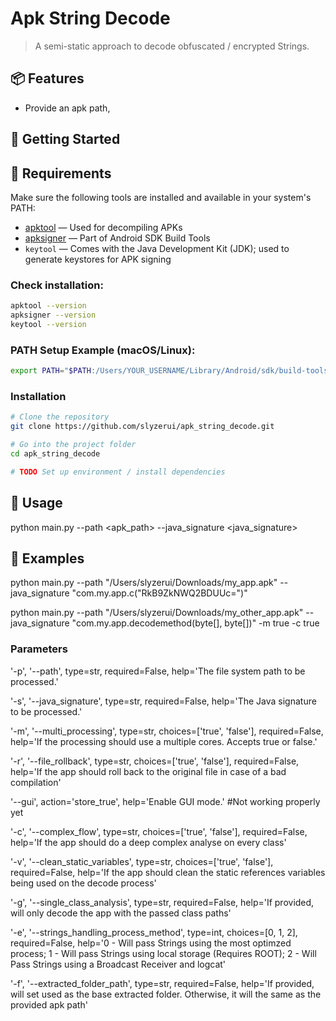 # Apk String Decode

> A semi-static approach to decode obfuscated / encrypted Strings.

## 📦 Features

- Provide an apk path, 
## 🚀 Getting Started

## 🔧 Requirements

Make sure the following tools are installed and available in your system's PATH:

- [apktool](https://apktool.org/) — Used for decompiling APKs
- [apksigner](https://developer.android.com/studio/command-line/apksigner) — Part of Android SDK Build Tools
- `keytool` — Comes with the Java Development Kit (JDK); used to generate keystores for APK signing

### Check installation:

```bash
apktool --version
apksigner --version
keytool --version
```

### PATH Setup Example (macOS/Linux):

```bash
export PATH="$PATH:/Users/YOUR_USERNAME/Library/Android/sdk/build-tools/34.0.0/"
```



### Installation

```bash
# Clone the repository
git clone https://github.com/slyzerui/apk_string_decode.git

# Go into the project folder
cd apk_string_decode

# TODO Set up environment / install dependencies
```

## 🧪 Usage
python main.py  --path <apk_path> --java_signature <java_signature>

## 📘 Examples
python main.py  --path "/Users/slyzerui/Downloads/my_app.apk" --java_signature "com.my.app.c("RkB9ZkNWQ2BDUUc=")"

python main.py  --path "/Users/slyzerui/Downloads/my_other_app.apk" --java_signature "com.my.app.decodemethod(byte[], byte[])" -m true -c true


### Parameters
'-p', '--path', type=str, required=False, help='The file system path to be processed.'

'-s', '--java_signature', type=str, required=False, help='The Java signature to be processed.'

'-m', '--multi_processing', type=str, choices=['true', 'false'], required=False, help='If the processing should use a multiple cores. Accepts true or false.'

'-r', '--file_rollback', type=str, choices=['true', 'false'], required=False, help='If the app should roll back to the original file in case of a bad compilation'

'--gui', action='store_true', help='Enable GUI mode.' #Not working properly yet

'-c', '--complex_flow', type=str, choices=['true', 'false'], required=False, help='If the app should do a deep complex analyse on every class'

'-v', '--clean_static_variables', type=str, choices=['true', 'false'], required=False, help='If the app should clean the static references variables being used on the decode process'

'-g', '--single_class_analysis', type=str, required=False, help='If provided, will only decode the app with the passed class paths'

'-e', '--strings_handling_process_method', type=int, choices=[0, 1, 2], required=False, help='0 - Will pass Strings using the most optimzed process; 1 - Will pass Strings using local storage (Requires ROOT); 2 - Will Pass Strings using a Broadcast Receiver and logcat'

'-f', '--extracted_folder_path', type=str, required=False, help='If provided, will set used as the base extracted folder. Otherwise, it will the same as the provided apk path'
